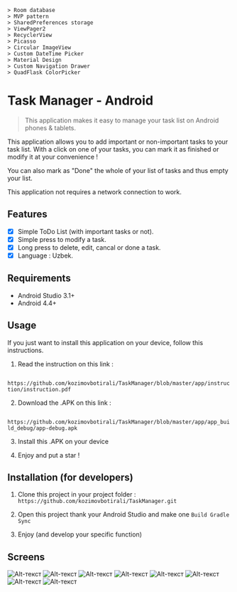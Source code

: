 ```
> Room database 
> MVP pattern
> SharedPreferences storage
> ViewPager2
> RecyclerView
> Picasso
> Circular ImageView 
> Custom DateTime Picker
> Material Design
> Custom Navigation Drawer
> QuadFlask ColorPicker
```

# Task Manager - Android

>This application makes it easy to manage your task list on Android phones & tablets.

This application allows you to add important or non-important tasks to your task list. With a click on one of your tasks, you can mark it as finished or modify it at your convenience !

You can also mark as "Done" the whole of your list of tasks and thus empty your list.

This application not requires a network connection to work.

## Features

- [X] Simple ToDo List (with important tasks or not).
- [X] Simple press to modify a task.
- [X] Long press to delete, edit, cancal or done a task.
- [X] Language : Uzbek.

## Requirements

* Android Studio 3.1+
* Android 4.4+

## Usage

If you just want to install this application on your device, follow this instructions.

1. Read the instruction on this link :
  
  ```     https://github.com/kozimovbotirali/TaskManager/blob/master/app/instruction/instruction.pdf ```

2. Download the .APK on this link :
  
  ```     https://github.com/kozimovbotirali/TaskManager/blob/master/app/app_build_debug/app-debug.apk ```

3. Install this .APK on your device

4. Enjoy and put a star !

## Installation (for developers)

1. Clone this project in your project folder : ``` https://github.com/kozimovbotirali/TaskManager.git ```

2. Open this project thank your Android Studio and make one ``` Build Gradle Sync ```

3. Enjoy (and develop your specific function)

## Screens

![Alt-текст](https://github.com/kozimovbotirali/TaskManager/blob/master/app/instruction/1.png "1")
![Alt-текст](https://github.com/kozimovbotirali/TaskManager/blob/master/app/instruction/2.png "2")
![Alt-текст](https://github.com/kozimovbotirali/TaskManager/blob/master/app/instruction/3.png "3")
![Alt-текст](https://github.com/kozimovbotirali/TaskManager/blob/master/app/instruction/4.png "4")
![Alt-текст](https://github.com/kozimovbotirali/TaskManager/blob/master/app/instruction/5.png "5")
![Alt-текст](https://github.com/kozimovbotirali/TaskManager/blob/master/app/instruction/6.png "6")
![Alt-текст](https://github.com/kozimovbotirali/TaskManager/blob/master/app/instruction/7.png "7")
![Alt-текст](https://github.com/kozimovbotirali/TaskManager/blob/master/app/instruction/8.png "8")
